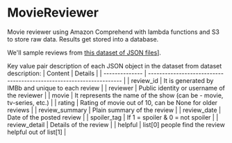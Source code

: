 # MovieReviewer
Movie reviewer using Amazon Comprehend with lambda functions and S3 to store raw data. Results get stored into a database.

We'll sample reviews from [this dataset of JSON files](https://www.kaggle.com/datasets/ebiswas/imdb-review-dataset)].

Key value pair description of each JSON object in the dataset from dataset description:
| Content        | Details                                                              |
| -------------- | -------------------------------------------------------------------- |
| review_id      | It is generated by IMBb and unique to each review                    |
| reviewer       | Public identity or username of the reviewer                          |
| movie          | It represents the name of the show (can be - movie, tv-series, etc.) |
| rating         | Rating of movie out of 10, can be None for older reviews             |
| review_summary | Plain summary of the review                                          |
| review_date    | Date of the posted review                                            |
| spoiler_tag    | If 1 = spoiler & 0 = not spoiler                                     |
| review_detail  | Details of the review                                                |
| helpful        | list[0] people find the review helpful out of list[1]                |
